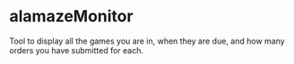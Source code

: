 # alamazeMonitor
Tool to display all the games you are in, when they are due, and how many orders you have submitted for each.
